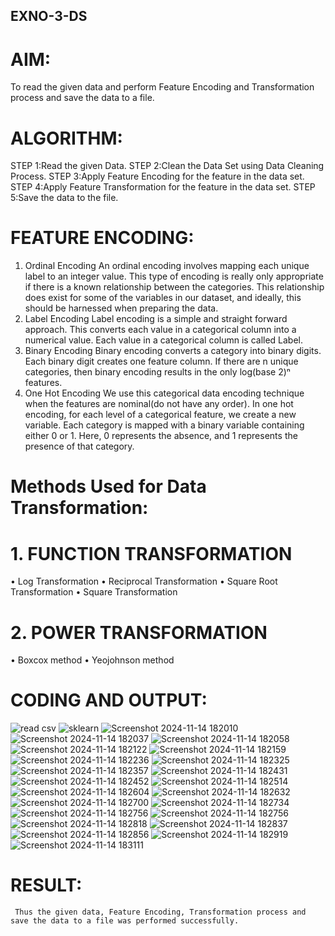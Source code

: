 ## EXNO-3-DS

# AIM:
To read the given data and perform Feature Encoding and Transformation process and save the data to a file.

# ALGORITHM:
STEP 1:Read the given Data.
STEP 2:Clean the Data Set using Data Cleaning Process.
STEP 3:Apply Feature Encoding for the feature in the data set.
STEP 4:Apply Feature Transformation for the feature in the data set.
STEP 5:Save the data to the file.

# FEATURE ENCODING:
1. Ordinal Encoding
An ordinal encoding involves mapping each unique label to an integer value. This type of encoding is really only appropriate if there is a known relationship between the categories. This relationship does exist for some of the variables in our dataset, and ideally, this should be harnessed when preparing the data.
2. Label Encoding
Label encoding is a simple and straight forward approach. This converts each value in a categorical column into a numerical value. Each value in a categorical column is called Label.
3. Binary Encoding
Binary encoding converts a category into binary digits. Each binary digit creates one feature column. If there are n unique categories, then binary encoding results in the only log(base 2)ⁿ features.
4. One Hot Encoding
We use this categorical data encoding technique when the features are nominal(do not have any order). In one hot encoding, for each level of a categorical feature, we create a new variable. Each category is mapped with a binary variable containing either 0 or 1. Here, 0 represents the absence, and 1 represents the presence of that category.

# Methods Used for Data Transformation:
  # 1. FUNCTION TRANSFORMATION
• Log Transformation
• Reciprocal Transformation
• Square Root Transformation
• Square Transformation
  # 2. POWER TRANSFORMATION
• Boxcox method
• Yeojohnson method

# CODING AND OUTPUT:
  ![read csv](https://github.com/user-attachments/assets/ff0b978e-3ae8-459e-be67-7087fcf046e4)
  ![sklearn](https://github.com/user-attachments/assets/28096974-bfe5-40c7-894c-3fa2b9905171)
  ![Screenshot 2024-11-14 182010](https://github.com/user-attachments/assets/01840257-0985-4bcb-a678-ee2911aaa2aa)
  ![Screenshot 2024-11-14 182037](https://github.com/user-attachments/assets/45e54bf2-9af5-4af0-be56-d6c3cb5e1526)
  ![Screenshot 2024-11-14 182058](https://github.com/user-attachments/assets/48f77ecf-18f1-48bd-95da-f92df776c93f)
  ![Screenshot 2024-11-14 182122](https://github.com/user-attachments/assets/a93586ce-3072-49a1-9903-65128f67a9ee)
  ![Screenshot 2024-11-14 182159](https://github.com/user-attachments/assets/e218bb52-4a67-4673-8b79-4c1a508cb52d)
  ![Screenshot 2024-11-14 182236](https://github.com/user-attachments/assets/c1b8d767-c07f-4e52-b370-40473ff40723)
  ![Screenshot 2024-11-14 182325](https://github.com/user-attachments/assets/39e874c3-6056-4a94-b9c6-97d53643954f)
  ![Screenshot 2024-11-14 182357](https://github.com/user-attachments/assets/a8f4f339-fbe6-4281-8509-2ded5cf1d13d)
  ![Screenshot 2024-11-14 182431](https://github.com/user-attachments/assets/d5f4bf04-d352-4b40-9ad7-1ae9f2313ef7)
  ![Screenshot 2024-11-14 182452](https://github.com/user-attachments/assets/c035934b-2a80-4d9e-ba7f-9bd174d4c76c)
  ![Screenshot 2024-11-14 182514](https://github.com/user-attachments/assets/0b9d9088-add7-479c-ac32-d8eb69d42b8d)
  ![Screenshot 2024-11-14 182604](https://github.com/user-attachments/assets/f6f23367-a382-49a8-a792-92a45c981c08)
  ![Screenshot 2024-11-14 182632](https://github.com/user-attachments/assets/32548680-ec1c-48c0-99a3-7933607cb49c)
  ![Screenshot 2024-11-14 182700](https://github.com/user-attachments/assets/a142d561-11f6-4164-a663-22d1e2217994)
  ![Screenshot 2024-11-14 182734](https://github.com/user-attachments/assets/1c950c49-8893-402b-b3e2-f40cd0a4693c)
  ![Screenshot 2024-11-14 182756](https://github.com/user-attachments/assets/28e853e0-b789-4d44-a5e6-754198152fb4)
  ![Screenshot 2024-11-14 182756](https://github.com/user-attachments/assets/d225d486-0d84-4fa8-8ed2-caf1f2aeb5dc)
  ![Screenshot 2024-11-14 182818](https://github.com/user-attachments/assets/ef202ac3-db7d-4c85-bb7e-4b0111204c1e)
  ![Screenshot 2024-11-14 182837](https://github.com/user-attachments/assets/6a84fd8f-efeb-405a-83a5-d58999f1a331)
  ![Screenshot 2024-11-14 182856](https://github.com/user-attachments/assets/114a9ad4-52f2-497b-bf5c-6cfe2f5c8178)
  ![Screenshot 2024-11-14 182919](https://github.com/user-attachments/assets/7026bb2a-04ab-456b-b42d-a3676aabdcd6)
  ![Screenshot 2024-11-14 183111](https://github.com/user-attachments/assets/2ff7f4ed-e1aa-4d67-a3bc-2a5d6da574c3)























       

# RESULT:
     Thus the given data, Feature Encoding, Transformation process and save the data to a file was performed successfully.
  

       
